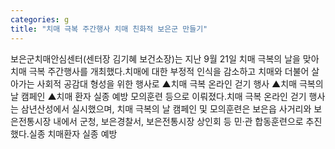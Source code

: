 ```yaml
---
categories: g
title: "치매 극복 주간행사 치매 친화적 보은군 만들기"
---
```

보은군치매안심센터(센터장 김기혜 보건소장)는 지난 9월 21일 치매 극복의 날을 맞아 치매 극복 주간행사를 개최했다.치매에 대한 부정적 인식을 감소하고 치매와 더불어 살아가는 사회적 공감대 형성을 위한 행사로 ▲치매 극복 온라인 걷기 행사 ▲치매 극복의 날 캠페인 ▲치매 환자 실종 예방 모의훈련 등으로 이뤄졌다.치매 극복 온라인 걷기 행사는 삼년산성에서 실시했으며, 치매 극복의 날 캠페인 및 모의훈련은 보은읍 사거리와 보은전통시장 내에서 군청, 보은경찰서, 보은전통시장 상인회 등 민·관 합동훈련으로 추진했다.실종 치매환자 실종 예방